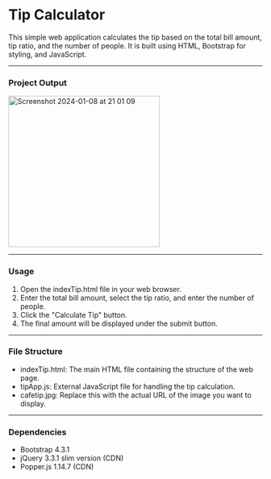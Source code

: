 <h1>Tip Calculator</h1>
This simple web application calculates the tip based on the total bill amount, tip ratio, and the number of people. 
It is built using HTML, Bootstrap for styling, and JavaScript.
<hr>
<h3>Project Output</h3>
<img width="300" alt="Screenshot 2024-01-08 at 21 01 09" src="https://github.com/FCimendere/Dive-into-JS/assets/65401609/fd472a9b-80e0-4c4b-915e-528dc02aeefd">
<hr>
<h3>Usage</h3>
<ol>
  <li>Open the indexTip.html file in your web browser.</li>
  <li>Enter the total bill amount, select the tip ratio, and enter the number of people.</li>
  <li>Click the "Calculate Tip" button.</li>
  <li>The final amount will be displayed under the submit button.</li>
</ol>

<hr>
<h3>File Structure</h3>
<ul>
  <li>indexTip.html: The main HTML file containing the structure of the web page.</li>
  <li>tipApp.js: External JavaScript file for handling the tip calculation.</li>
  <li>cafetip.jpg: Replace this with the actual URL of the image you want to display.</li>
</ul>
<hr>

<h3>Dependencies</h3>
<ul>
  <li>Bootstrap 4.3.1</li>
  <li>jQuery 3.3.1 slim version (CDN)</li>
  <li>Popper.js 1.14.7 (CDN)</li>
</ul>




